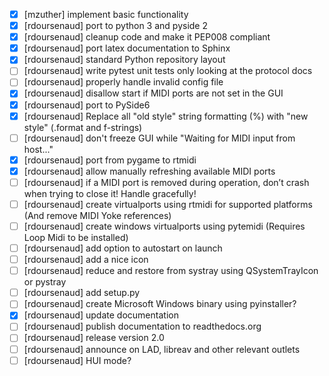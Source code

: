 - [x] [mzuther] implement basic functionality
- [x] [rdoursenaud] port to python 3 and pyside 2
- [x] [rdoursenaud] cleanup code and make it PEP008 compliant
- [x] [rdoursenaud] port latex documentation to Sphinx
- [x] [rdoursenaud] standard Python repository layout
- [ ] [rdoursenaud] write pytest unit tests only looking at the protocol docs
- [ ] [rdoursenaud] properly handle invalid config file
- [x] [rdoursenaud] disallow start if MIDI ports are not set in the GUI
- [x] [rdoursenaud] port to PySide6
- [x] [rdoursenaud] Replace all "old style" string formatting (%) with "new style" (.format and f-strings)
- [ ] [rdoursenaud] don't freeze GUI while "Waiting for MIDI input from host..."
- [x] [rdoursenaud] port from pygame to rtmidi
- [x] [rdoursenaud] allow manually refreshing available MIDI ports
- [ ] [rdoursenaud] if a MIDI port is removed during operation, don’t crash when trying to close it! Handle gracefully!
- [ ] [rdoursenaud] create virtualports using rtmidi for supported platforms (And remove MIDI Yoke references)
- [ ] [rdoursenaud] create windows virtualports using pytemidi (Requires Loop Midi to be installed)
- [ ] [rdoursenaud] add option to autostart on launch
- [ ] [rdoursenaud] add a nice icon
- [ ] [rdoursenaud] reduce and restore from systray using QSystemTrayIcon or pystray
- [ ] [rdoursenaud] add setup.py
- [ ] [rdoursenaud] create Microsoft Windows binary using pyinstaller?
- [x] [rdoursenaud] update documentation
- [ ] [rdoursenaud] publish documentation to readthedocs.org
- [ ] [rdoursenaud] release version 2.0
- [ ] [rdoursenaud] announce on LAD, libreav and other relevant outlets
- [ ] [rdoursenaud] HUI mode?